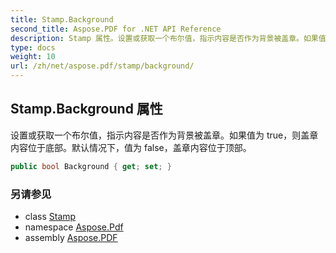 ```yaml
---
title: Stamp.Background
second_title: Aspose.PDF for .NET API Reference
description: Stamp 属性。设置或获取一个布尔值，指示内容是否作为背景被盖章。如果值为 true，则盖章内容位于底部。默认情况下，值为 false，盖章内容位于顶部。
type: docs
weight: 10
url: /zh/net/aspose.pdf/stamp/background/
---
```

## Stamp.Background 属性

设置或获取一个布尔值，指示内容是否作为背景被盖章。如果值为 true，则盖章内容位于底部。默认情况下，值为 false，盖章内容位于顶部。

```csharp
public bool Background { get; set; }
```

### 另请参见

* class [Stamp](../)
* namespace [Aspose.Pdf](../../../aspose.pdf/)
* assembly [Aspose.PDF](../../../)